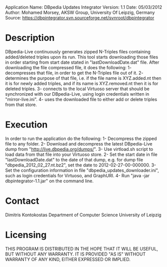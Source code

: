 Application Name: DBpedia Updates Integrator
Version: 1.1
Date: 05/03/2012
Author: Mohamed Morsey, AKSW Group, University Of Leipzig, Germany
Source: https://dbpintegrator.svn.sourceforge.net/svnroot/dbpintegrator

Description
===========
DBpedia-Live continuously generates zipped N-Triples files containing added/deleted triples upon its run.
This tool starts downloading those files in order starting from start date stated in "lastDownloadDate.dat" file.
After downloading the file compressed file, it does the following:
1- decompresses that file, in order to get the N-Triples file out of it.
2- determines the purpose of that file, i.e. if the file name is XYZ.added.nt then it is for newly added triples, and if its name is XYZ.removed.nt then it 
   is for deleted triples.
3- connects to the local Virtuoso server that should be synchronized with our DBpedia-Live, using login credentials written in "mirror-live.ini".
4- uses the downloaded file to either add or delete triples from that store.

Execution
=========
In order to run the application do the following:
1- Decompress the zipped file to any folder.
2- Download and decompress the latest DBpedia-Live dump from "http://live.dbpedia.org/dumps/".
3- Use virtload.sh script to load data from that file into your Virtuoso store.
2- Set the start date in file "lastDownloadDate.dat" to the date of that dump, e.g. for dump file "dbpedia_2012_02_27.nt.bz2", set the date to 2012-02-27-00-000000.
3- Set the configuration information in file "dbpedia_updates_downloader.ini", such as login credentials for Virtuoso, and GraphURI.
4- Run "java -jar dbpintegrator-1.1.jar" on the command line.

Contact
=======
Dimitris Kontokostas
Department of Computer Science
University of Leipzig

Licensing
=========
THIS PROGRAM IS DISTRIBUTED IN THE HOPE THAT IT WILL BE USEFUL, BUT WITHOUT ANY WARRANTY. IT IS PROVIDED "AS IS" WITHOUT WARRANTY OF ANY KIND, EITHER EXPRESSED OR IMPLIED.

